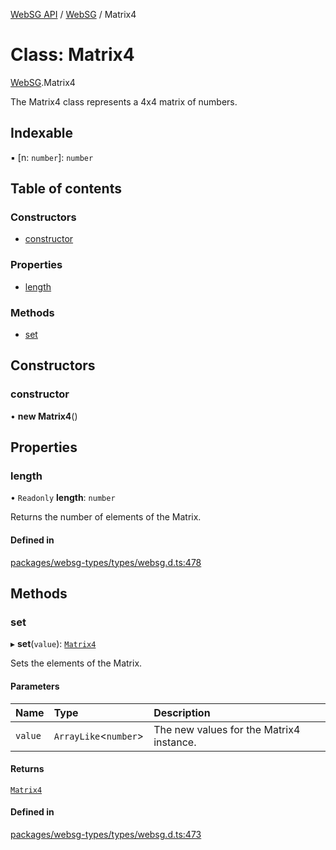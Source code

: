 [WebSG API](../README.md) / [WebSG](../modules/WebSG.md) / Matrix4

# Class: Matrix4

[WebSG](../modules/WebSG.md).Matrix4

The Matrix4 class represents a 4x4 matrix of numbers.

## Indexable

▪ [n: `number`]: `number`

## Table of contents

### Constructors

- [constructor](WebSG.Matrix4.md#constructor)

### Properties

- [length](WebSG.Matrix4.md#length)

### Methods

- [set](WebSG.Matrix4.md#set)

## Constructors

### constructor

• **new Matrix4**()

## Properties

### length

• `Readonly` **length**: `number`

Returns the number of elements of the Matrix.

#### Defined in

[packages/websg-types/types/websg.d.ts:478](https://github.com/thirdroom/thirdroom/blob/972fa72b/packages/websg-types/types/websg.d.ts#L478)

## Methods

### set

▸ **set**(`value`): [`Matrix4`](WebSG.Matrix4.md)

Sets the elements of the Matrix.

#### Parameters

| Name | Type | Description |
| :------ | :------ | :------ |
| `value` | `ArrayLike`<`number`\> | The new values for the Matrix4 instance. |

#### Returns

[`Matrix4`](WebSG.Matrix4.md)

#### Defined in

[packages/websg-types/types/websg.d.ts:473](https://github.com/thirdroom/thirdroom/blob/972fa72b/packages/websg-types/types/websg.d.ts#L473)
